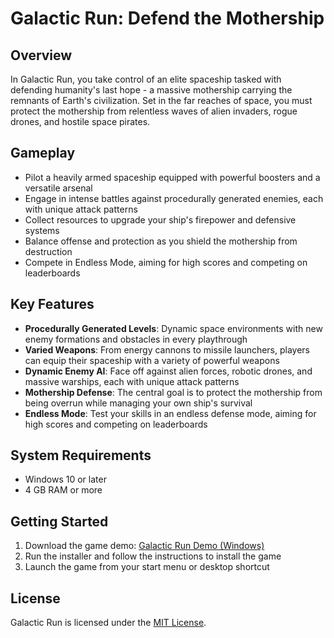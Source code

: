 **Galactic Run: Defend the Mothership**
==============================

**Overview**
--------

In Galactic Run, you take control of an elite spaceship tasked with defending humanity's last hope - a massive mothership carrying the remnants of Earth's civilization. Set in the far reaches of space, you must protect the mothership from relentless waves of alien invaders, rogue drones, and hostile space pirates.

**Gameplay**
------------

* Pilot a heavily armed spaceship equipped with powerful boosters and a versatile arsenal
* Engage in intense battles against procedurally generated enemies, each with unique attack patterns
* Collect resources to upgrade your ship's firepower and defensive systems
* Balance offense and protection as you shield the mothership from destruction
* Compete in Endless Mode, aiming for high scores and competing on leaderboards

**Key Features**
----------------

* **Procedurally Generated Levels**: Dynamic space environments with new enemy formations and obstacles in every playthrough
* **Varied Weapons**: From energy cannons to missile launchers, players can equip their spaceship with a variety of powerful weapons
* **Dynamic Enemy AI**: Face off against alien forces, robotic drones, and massive warships, each with unique attack patterns
* **Mothership Defense**: The central goal is to protect the mothership from being overrun while managing your own ship's survival
* **Endless Mode**: Test your skills in an endless defense mode, aiming for high scores and competing on leaderboards

**System Requirements**
----------------------

* Windows 10 or later
* 4 GB RAM or more

**Getting Started**
-------------------

1. Download the game demo: [Galactic Run Demo (Windows)](https://github.com/JittoJoseph/GalacticRun-SpaceAppsChallenge/releases/download/galacticrun/GalacticRun-windows-installer-1.3.0.exe)
2. Run the installer and follow the instructions to install the game
3. Launch the game from your start menu or desktop shortcut


**License**
----------

Galactic Run is licensed under the [MIT License](https://opensource.org/licenses/MIT).

